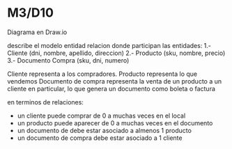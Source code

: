 # M3/D10

Diagrama en Draw.io

describe el modelo entidad relacion donde participan las entidades:
1.- Cliente (dni, nombre, apellido, direccion)
2.- Producto (sku, nombre, precio)
3.- Documento Compra (sku, dni, numero)

Cliente representa a los compradores.
Producto representa lo que vendemos
Documento de compra representa la venta de un producto a un cliente en particular, lo que genera un documento como boleta o factura


en terminos de relaciones:
- un cliente puede comprar de 0 a muchas veces en el local
- un producto puede aparecer de 0 a muchas veces en el documento
- un documento de debe estar asociado a almenos 1 producto
- un documento de compra debe estar asociado a 1 cliente